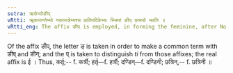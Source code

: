 ```yaml
---
sutra: ऋन्नेभ्योङीप्
vRtti: ॠकारान्तेभ्यो नकारान्नेभ्यश्च प्रातिपदिकेभ्यः स्त्रियां ङीप् प्रत्ययो भवति ॥
vRtti_eng: The affix ङीप् is employed, in forming the feminine, after Nominal stem ending in ऋ or in न् ।
---
```

Of the affix ङीप्, the letter ङ् is taken in order to make a common term with ङीष् and ङीन्; and the प् is taken to distinguish _ti_ from those affixes; the real affix is ई । Thus, कर्तृ;-- f. कर्त्री; हर्तृ—f. हर्त्री; दण्डिन्—f. दण्डिनी; छत्रिन्,-- f. छत्रिनी ॥
